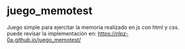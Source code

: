 # juego_memotest
Juego simple para ejercitar la memoria realizado en js con html y css.
puede revisar la implementación en: https://nlpz-0a.github.io/juego_memotest/
